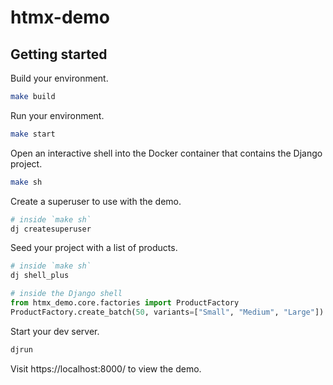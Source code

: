 # htmx-demo

## Getting started

Build your environment.

```bash
make build
```

Run your environment.

```bash
make start
```

Open an interactive shell into the Docker container that contains the Django project.

```bash
make sh
```

Create a superuser to use with the demo.

```bash
# inside `make sh`
dj createsuperuser
```

Seed your project with a list of products.

```bash
# inside `make sh`
dj shell_plus
```

```python
# inside the Django shell
from htmx_demo.core.factories import ProductFactory
ProductFactory.create_batch(50, variants=["Small", "Medium", "Large"])
```

Start your dev server.

```bash
djrun
```

Visit https://localhost:8000/ to view the demo.
